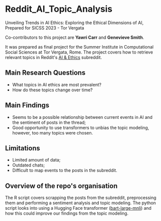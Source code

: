 # Reddit_AI_Topic_Analysis
Unveiling Trends in AI Ethics: Exploring the Ethical Dimensions of AI, Prepared for SICSS 2023 - Tor Vergata

Co-contributors to this project are **Yawri Carr** and **Genevieve Smith**.

It was prepared as final project for the Summer Institute in Computational Social Sciences at Tor Vergata, Rome.
The project covers how to retrieve relevant topics in Reddit's [AI & Ethics](https://www.reddit.com/r/AIethics/) subreddit.

## Main Research Questions
- What topics in AI ethics are most prevalent?
- How do these topics change over time?

## Main Findings
- Seems to be a possible relationship between current events in AI and the sentiment of posts in the thread;
- Good opportunity to use transformers to unbias the topic modeling, however, too many topics were chosen.
  
## Limitations
- Limited amount of data;
- Outdated chats;
- Difficult to map events to the posts in the subreddit.

## Overview of the repo's organisation
The R script covers scrapping the posts from the subreddit, preprocessing them and performing a sentiment analysis and topic modeling.
The python script looks into using a Hugging Face transformer ([bart-large-mnli](https://huggingface.co/facebook/bart-large-mnli)) and how this could improve our findings from the topic modeling.

